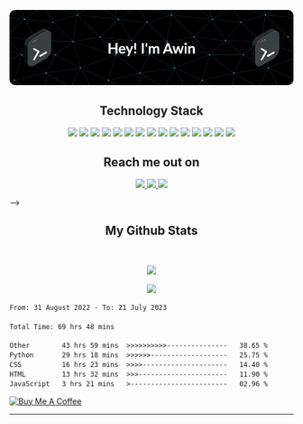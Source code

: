 
<p align="center">
 
</p align="center">
<img src="https://github.com/awindsr/awindsr/blob/main/images/github-header-image.png" />



<!-- <p align="center">
  bio.
</p>   -->

<h2 align="center">Technology Stack <!--img src="https://github.com/awindsr/awindsr/blob/main/images/dev.gif" width="50"--> </h2>

<p align="center">
 <img src="https://img.shields.io/badge/C-00599C?style=flat-square&logo=c&logoColor=white"/>
<img src="https://img.shields.io/badge/-java-E34A86?style=flat-square&logo=java"/>
<img src="https://img.shields.io/badge/-C++-00599C?style=flat-square&logo=c"/>
<img src="https://img.shields.io/badge/-HTML5-E34F26?style=flat-square&logo=html5&logoColor=white"/>
<img src="https://img.shields.io/badge/-CSS3-1572B6?style=flat-square&logo=css3"/>
<img src="https://img.shields.io/badge/-Bootstrap-563D7C?style=flat-square&logo=bootstrap"/>
<img src="https://img.shields.io/badge/-Angular-red?style=flat-square&logo=angular"/>
<img src="https://img.shields.io/badge/-python-yellow?style=flat-square&logo=python"/>
<img src="https://img.shields.io/badge/-Heroku-430098?style=flat-square&logo=heroku"/>
<img src="https://img.shields.io/badge/-JavaScript-black?style=flat-square&logo=javascript"/>
<img src="https://img.shields.io/badge/-Nodejs-black?style=flat-square&logo=Node.js"/>
<img src="https://img.shields.io/badge/-React-black?style=flat-square&logo=react"/>
<img src="https://img.shields.io/badge/-MongoDB-black?style=flat-square&logo=mongodb"/>
<img src="https://img.shields.io/badge/-MySQL-black?style=flat-square&logo=mysql"/>
<img src="https://img.shields.io/badge/-GitHub-black?style=flat-square&logo=github"/>
</p>

<h2 align="center">Reach me out on <!--img src="https://media0.giphy.com/media/jqNPzdTTxQfOgOqpO4/source.gif" width="50"--></h2>

<p align="center">
<a href="mailto: awindsr@gmail.com">
 <img src="https://img.shields.io/badge/-Awindsr-c14438?style=flat-square&logo=Gmail&logoColor=white&link=mailto:awindsr@gmail.com"/>
</a>
<a href="https://www.linkedin.com/in/awindsr/">
 <img src="https://img.shields.io/badge/-awindasr-blue?style=flat-square&logo=Linkedin&logoColor=white&link=https://www.linkedin.com/in/awindsr/"/>
</a>
 <a href="https://twitter.com/Awindsr">
 <img src="https://img.shields.io/badge/-awindsr-blue?style=flat-square&logo=twitter&logoColor=white&link=https://twitter.com/Awindsr"/>
</a>
</p>


<!-- <h2 align="center">
  My Contribution Graph <!--img src="https://media.giphy.com/media/xUA7aZeLE2e0P7Znz2/giphy.gif" width="50"-->
<!-- </h2>
<p align="center">
  <img src="https://github.com/awindsr/awindsr/raw/output/github-contribution-grid-snake.svg#gh-dark-mode-only" alt="snake"></center>
</p> --> -->

<h2 align="center">
  My Github Stats <!--img src="https://media.giphy.com/media/VgCDAzcKvsR6OM0uWg/giphy.gif" width="50"-->
</h2>
 
<br>

<p align = "center">
  <img  src = "https://my-github-readme-status.vercel.app/api?username=awindsr&show_icons=true&theme=radical&line_height=27&count_private=true">
 <!-- <img src = "https://my-github-readme-status.vercel.app/api/top-langs/?username=awindsr&"> -->
</p> 

<p align = "center">
 <img  src="http://github-readme-streak-stats.herokuapp.com?user=awindsr&theme=radical&hide_border=true" />
</p> 

<!-- <p align = "center">
 <img src="https://activity-graph.herokuapp.com/graph?username=awindsr&theme=redical&hide_border=true"> -->
 
 
<!--START_SECTION:waka-->

```txt
From: 31 August 2022 - To: 21 July 2023

Total Time: 69 hrs 48 mins

Other        43 hrs 59 mins  >>>>>>>>>>---------------   38.65 %
Python       29 hrs 18 mins  >>>>>>-------------------   25.75 %
CSS          16 hrs 23 mins  >>>>---------------------   14.40 %
HTML         13 hrs 32 mins  >>>----------------------   11.90 %
JavaScript   3 hrs 21 mins   >------------------------   02.96 %
```

<!--END_SECTION:waka-->
 
 <a href="https://www.buymeacoffee.com/awindsr" target="_blank"><img src="https://cdn.buymeacoffee.com/buttons/default-orange.png" alt="Buy Me A Coffee" height="41" width="174"></a>
</p> 
<hr>






